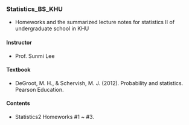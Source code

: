 ### Statistics_BS_KHU
  
- Homeworks and the summarized lecture notes for statistics II of undergraduate school in KHU

#### Instructor
- Prof. Sunmi Lee

#### Textbook  
- DeGroot, M. H., & Schervish, M. J. (2012). Probability and statistics. Pearson Education.
  
#### Contents
- Statistics2 Homeworks #1 ~ #3.
